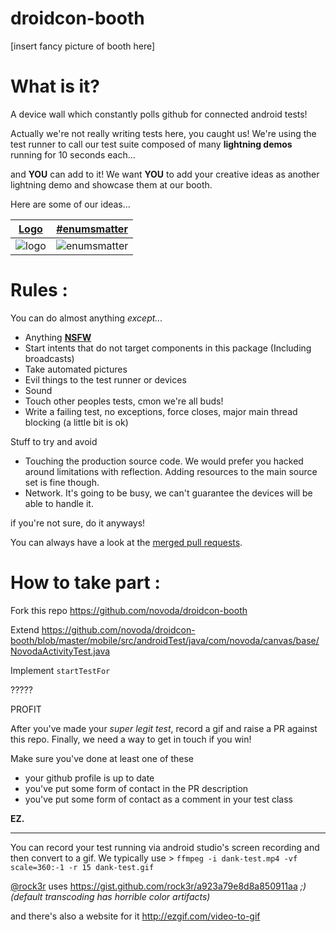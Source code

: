 droidcon-booth
=============
[insert fancy picture of booth here]

What is it?
==

A device wall which constantly polls github for connected android tests!

Actually we're not really writing tests here, you caught us! We're using the test runner to call our test suite composed of many **lightning demos** running for 10 seconds each...

and **YOU** can add to it! We want **YOU** to add your creative ideas as another lightning demo and showcase them at our booth.

Here are some of our ideas...

[Logo](https://github.com/novoda/droidcon-booth/pull/18) | [#enumsmatter](https://github.com/novoda/droidcon-booth/pull/5)
| --- | ---
![logo](https://cloud.githubusercontent.com/assets/1626673/10728185/0a054c52-7be0-11e5-8a75-ab5c1b2bf0dc.gif)|![enumsmatter](https://cloud.githubusercontent.com/assets/466546/10677915/15e2e416-7907-11e5-9cb4-a53df89c1915.gif)

Rules :
==

You can do almost anything *except...*

- Anything **[NSFW](https://en.wikipedia.org/wiki/Not_safe_for_work)**
- Start intents that do not target components in this package (Including broadcasts)
- Take automated pictures
- Evil things to the test runner or devices
- Sound
- Touch other peoples tests, cmon we're all buds!
- Write a failing test, no exceptions, force closes, major main thread blocking (a little bit is ok)

Stuff to try and avoid
- Touching the production source code. We would prefer you hacked around limitations with reflection. Adding resources to the main source set is fine though.
- Network. It's going to be busy, we can't guarantee the devices will be able to handle it.

if you're not sure, do it anyways! 

You can always have a look at the [merged pull requests](https://github.com/novoda/droidcon-booth/pulls?q=is%3Apr+is%3Aclosed).

How to take part :
==

Fork this repo https://github.com/novoda/droidcon-booth

Extend https://github.com/novoda/droidcon-booth/blob/master/mobile/src/androidTest/java/com/novoda/canvas/base/NovodaActivityTest.java

Implement `startTestFor`

?????

PROFIT


After you've made your *super legit test*, record a gif and raise a PR against this repo. 
Finally, we need a way to get in touch if you win!

Make sure you've done at least one of these  
- your github profile is up to date
- you've put some form of contact in the PR description
- you've put some form of contact as a comment in your test class


**EZ.**

***
You can record your test running via android studio's screen recording and then convert to a gif. We typically use >
`ffmpeg -i dank-test.mp4 -vf scale=360:-1 -r 15 dank-test.gif` 

[@rock3r](https://github.com/rock3r) uses https://gist.github.com/rock3r/a923a79e8d8a850911aa *;) (default transcoding has horrible color artifacts)*

and there's also a website for it http://ezgif.com/video-to-gif

